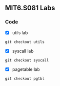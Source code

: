 ## MIT6.S081 Labs

### Code

* [x] utils lab
```
git checkout utils
```
* [x] syscall lab
```
git checkout syscall
```
* [x] pagetable lab
```
git checkout pgtbl
```
